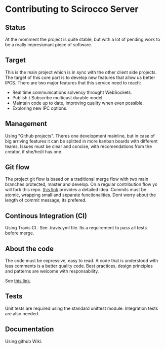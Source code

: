 # Contributing to Scirocco Server

## Status
At the momment the project is quite stable, but with a lot of pending work to be a really impresionant piece of software.

## Target
This is the main project which is in sync with the other client side projects. The target of this core part is to develop
new features that allow us better IPCS.
There are two major features that this service need to reach:
 * Real time communications solvency throught WebSockets.
 * Publish / Subscribe multicast durable model.
 * Maintain code up to date, improving quality when even possible.
 * Exploring new IPC options.

## Management
Using "Github projects". Theres one development mainline, but in case of big arriving features it can be splitted in more kanban boards with different teams.
Issues must be clear and concise, with recomendations from the creator, if she/he/it has one. 

## Git flow
The project git flow is based on a traditional merge flow with two main branches protected, master and develop.
On a regular contribution flow yo will fork this repo. [this link](http://nvie.com/posts/a-successful-git-branching-model/) provides a detailed idea.
Commits must be atomic, wrapping small and separate functionalities. Dont worry about the length of commit message, its prefered.

## Continous Integration (CI)
Using Travis CI . See .travis.yml file. Its a requirement to pass all tests before merge.

## About the code
The code must be expressive, easy to read. A code that is understood with less comments is a better quality code. 
Best practices, design principles and patterns are welcome with responsability.

See [this link](https://www.python.org/dev/peps/pep-0008).

## Tests
Unit tests are required using the standard unittest module. Integration tests are also needed.

## Documentation
Using github Wiki.
